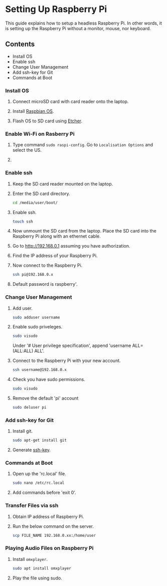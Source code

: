 # Setting Up Raspberry Pi

This guide explains how to setup a headless Raspberry Pi. In other
words, it is setting up the Raspberry Pi without a monitor, mouse,
nor keyboard.

## Contents
* Install OS
* Enable ssh
* Change User Management
* Add ssh-key for Git
* Commands at Boot

### Install OS
1. Connect microSD card with card reader onto the laptop.

2. Install [Raspbian OS](http://downloads.raspberrypi.org/raspbian_lite/images/).

3. Flash OS to SD card using [Etcher](https://etcher.io/).


### Enable Wi-Fi on Rasberry Pi

1. Type command `sudo raspi-config`. Go to `Localisation Options`
   and select the US.

2.


### Enable ssh

1. Keep the SD card reader mounted on the laptop.

2. Enter the SD card directory.
   ```bash
   cd /media/user/boot/
   ```

3. Enable ssh.
   ```bash
   touch ssh
   ```

4. Now unmount the SD card from the laptop. Place the SD card into the Raspberry
   Pi along with an ethernet cable.

5. Go to http://192.168.0.1 assuming you have authorization.

6. Find the IP address of your Raspberry Pi.

7. Now connect to the Raspberry Pi.
   ```bash
   ssh pi@192.168.0.x
   ```

8. Default password is raspberry'.

### Change User Management

1. Add user.
   ```bash
   sudo adduser username
   ```

2. Enable sudo priveleges.
   ```bash
   sudo visudo
   ```

   Under '# User privilege specification', append 'username ALL=(ALL:ALL) ALL'.

3. Connect to the Raspberry Pi with your new account.
   ```bash
   ssh username@192.168.0.x
   ```

4. Check you have sudo permissions.
   ```bash
   sudo visudo
   ```

5. Remove the default 'pi' account
   ```bash
   sudo deluser pi
   ```

### Add ssh-key for Git

1. Install git.
   ```bash
   sudo apt-get install git
   ```

2. Generate [ssh-key](https://help.github.com/articles/generating-a-new-ssh-key-and-adding-it-to-the-ssh-agent/).

### Commands at Boot

1. Open up the 'rc.local' file.
   ```bash
   sudo nano /etc/rc.local
   ```

2. Add commands before 'exit 0'.

### Transfer Files via ssh

1. Obtain IP address of Raspberry Pi.

2. Run the below command on the server.
   ```bash
   scp FILE_NAME 192.168.0.xx:/home/user
   ```

### Playing Audio Files on Raspberry Pi

1. Install `omxplayer`.
   ```bash
   sudo apt install omxplayer
   ```

2. Play the file using sudo.
   ```bash

   ```